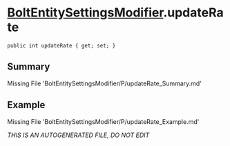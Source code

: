 # [BoltEntitySettingsModifier](Types/BoltEntitySettingsModifier.md).updateRate
`public int updateRate { get; set; }`
## Summary
Missing File 'BoltEntitySettingsModifier/P/updateRate_Summary.md'
## Example
Missing File 'BoltEntitySettingsModifier/P/updateRate_Example.md'

*THIS IS AN AUTOGENERATED FILE, DO NOT EDIT*
